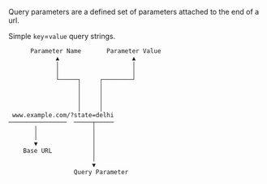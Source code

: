 Query parameters are a defined set of parameters attached to the end of a url.

Simple `key`=`value` query strings.

```                                
      Parameter Name       Parameter Value 
             ▲                    ▲        
             │                    │        
             │                    │        
             └─────┐     ┌────────┘        
                   │     │                 
                   │     │                 
                   │     │                 
                   │     │                 
 www.example.com/?state=delhi              
────────────────  ─────┬─────              
       │               │                   
       │               │                   
       ▼               │                   
    Base URL           │                   
                       │                   
                       ▼                   
                  Query Parameter          
```
